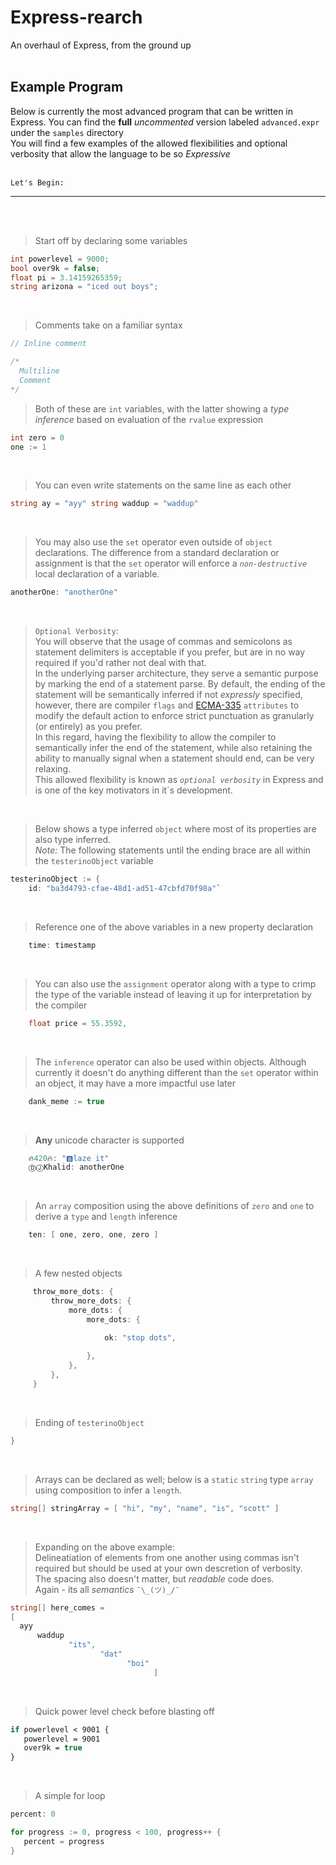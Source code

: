 <!--
Try using this later if you wanna do something
<span style="color:#6ba1f9">
hey *its* me
</span> 
-->

# Express-rearch
An overhaul of Express, from the ground up
<br>
<br>

## Example Program

Below is currently the most advanced program that can be written in Express. You can find the **full** *uncommented* version labeled `advanced.expr` under the `samples` directory
<br>
You will find a few examples of the allowed flexibilities and optional verbosity that allow the language to be so _Expressive_
<br>
<br>
```
Let's Begin:
```
____

<br>
<br>

> Start off by declaring some variables

```csharp
int powerlevel = 9000;
bool over9k = false;
float pi = 3.14159265359;
string arizona = "iced out boys";
```
<br>

> Comments take on a familiar syntax
```csharp
// Inline comment

/*
  Multiline
  Comment
*/
```

> Both of these are `int` variables, with the latter showing a *type inference* based on evaluation of the `rvalue` expression


```csharp
int zero = 0
one := 1
```
<br>

> You can even write statements on the same line as each other
```csharp
string ay = "ayy" string waddup = "waddup" 
```
<br>

> You may also use the `set` operator even outside of `object` declarations. The difference from a standard declaration or assignment is that the `set` operator will enforce a *`non-destructive`* local declaration of a variable.

```csharp
anotherOne: "anotherOne"
```
<br>

> `Optional Verbosity`: <br>
You will observe that the usage of commas and semicolons as statement delimiters is acceptable if you prefer, but are in no way required if you'd rather not deal with that. <br>
In the underlying parser architecture, they serve a semantic purpose by marking the end of a statement parse. By default, the ending of the statement will be semantically inferred if not *expressly* specified, however, there are compiler `flags` and [ECMA-335](https://www.ecma-international.org/publications/standards/Ecma-335.htm) `attributes` to modify the default action to enforce strict punctuation as granularly (or entirely) as you prefer.<br>
In this regard, having the flexibility to allow the compiler to semantically infer the end of the statement, while also retaining the ability to manually signal when a statement should end, can be very relaxing.<br>
This allowed flexibility is known as *`optional verbosity`* in Express and is one of the key motivators in it`s development.
 
<br>

> Below shows a type inferred `object` where most of its properties are also type inferred.<br>
*Note:* The following statements until the ending brace are all within the `testerinoObject` variable

```csharp
testerinoObject := {
    id: "ba3d4793-cfae-48d1-ad51-47cbfd70f98a"`
```
<br>

> Reference one of the above variables in a new property declaration

```csharp
    time: timestamp
```
<br>

> You can also use the `assignment` operator along with a type to crimp the type of the variable instead of leaving it up for interpretation by the compiler

```csharp
    float price = 55.3592,
```
<br>

> The `inference` operator can also be used within objects. Although currently it doesn't do anything different than the `set` operator within an object, it may have a more impactful use later

```csharp
    dank_meme := true
```
<br>

> **Any** unicode character is supported

```csharp
    🔥420🔥: "🅱️laze it" 
    ⒹⒿKhalid: anotherOne
```
<br>

> An `array` composition using the above definitions of `zero` and `one` to derive a `type` and `length` inference

```csharp
    ten: [ one, zero, one, zero ]
```
<br>

> A few nested objects

```csharp
     throw_more_dots: { 
         throw_more_dots: { 
             more_dots: { 
                 more_dots: { 

                     ok: "stop dots", 
                     
                 }, 
             }, 
         }, 
     }
```
<br>

> Ending of `testerinoObject`

```csharp
}
```

<br>

> Arrays can be declared as well; below is a `static` `string` type `array` using composition to infer a `length`.

```csharp
string[] stringArray = [ "hi", "my", "name", "is", "scott" ]
```
<br>

> Expanding on the above example:<br>
Delineatiation of elements from one another using commas isn't required but should be used at your own descretion of verbosity.<br>
The spacing also doesn't matter, but *readable* code does. <br>
Again - its all *semantics* `¯\_(ツ)_/¯`

```csharp
string[] here_comes = 
[
  ayy 
      waddup 
             "its", 
                    "dat" 
                          "boi" 
                                ]
```
<br>

> Quick power level check before blasting off

```vb
if powerlevel < 9001 { 
   powerlevel = 9001 
   over9k = true 
}
```
<br>

> A simple for loop

```csharp
percent: 0

for progress := 0, progress < 100, progress++ { 
   percent = progress
}
```

